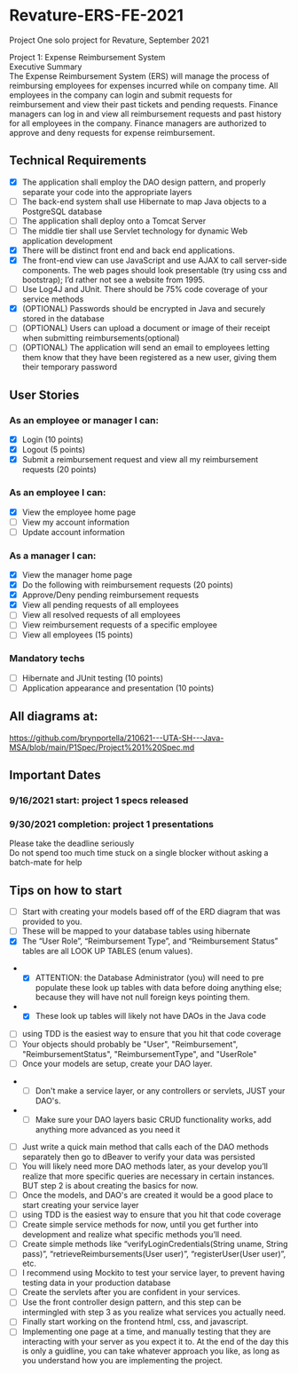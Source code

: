 # Revature-ERS-FE-2021
Project One solo project for Revature, September 2021

Project 1: Expense Reimbursement System  
Executive Summary  
The Expense Reimbursement System (ERS) will manage the process of reimbursing employees for expenses incurred while on company time. All employees in the company can login and submit requests for reimbursement and view their past tickets and pending requests. Finance managers can log in and view all reimbursement requests and past history for all employees in the company. Finance managers are authorized to approve and deny requests for expense reimbursement.  

## Technical Requirements  
- [x] The application shall employ the DAO design pattern, and properly separate your code into the appropriate layers  
- [ ] The back-end system shall use Hibernate to map Java objects to a PostgreSQL database  
- [ ] The application shall deploy onto a Tomcat Server  
- [ ] The middle tier shall use Servlet technology for dynamic Web application development  
- [x] There will be distinct front end and back end applications.  
- [x] The front-end view can use JavaScript and use AJAX to call server-side components. The web pages should look presentable (try using css and bootstrap); I’d rather not see a website from 1995.  
- [ ] Use Log4J and JUnit. There should be 75% code coverage of your service methods  
- [x] (OPTIONAL) Passwords should be encrypted in Java and securely stored in the database  
- [ ] (OPTIONAL) Users can upload a document or image of their receipt when submitting reimbursements(optional)  
- [ ] (OPTIONAL) The application will send an email to employees letting them know that they have been registered as a new user, giving them their temporary password  
 
## User Stories
### As an employee or manager I can:
- [x] Login (10 points)
- [x] Logout (5 points)
- [x] Submit a reimbursement request and view all my reimbursement requests (20 points)
### As an employee I can:
- [x] View the employee home page
- [ ] View my account information
- [ ] Update account information
### As a manager I can:
- [x] View the manager home page
- [x] Do the following with reimbursement requests (20 points)
- [x] Approve/Deny pending reimbursement requests
- [x] View all pending requests of all employees
- [ ] View all resolved requests of all employees
- [ ] View reimbursement requests of a specific employee
- [ ] View all employees (15 points)
### Mandatory techs
- [ ] Hibernate and JUnit testing (10 points)
- [ ] Application appearance and presentation (10 points)

## All diagrams at:
https://github.com/brynportella/210621---UTA-SH---Java-MSA/blob/main/P1Spec/Project%201%20Spec.md

## Important Dates  
### 9/16/2021 start: project 1 specs released  
### 9/30/2021 completion: project 1 presentations  
Please take the deadline seriously  
Do not spend too much time stuck on a single blocker without asking a batch-mate for help  

## Tips on how to start
- [ ] Start with creating your models based off of the ERD diagram that was provided to you. 
- [ ] These will be mapped to your database tables using hibernate
- [x] The “User Role”, “Reimbursement Type”, and “Reimbursement Status” tables are all LOOK UP TABLES (enum values). 
- - [x] ATTENTION: the Database Administrator (you) will need to pre populate these look up tables with data before doing anything else; because they will have not null foreign keys pointing them.
- - [x] These look up tables will likely not have DAOs in the Java code
- [ ] using TDD is the easiest way to ensure that you hit that code coverage
- [ ] Your objects should probably be "User", "Reimbursement", "ReimbursementStatus", "ReimbursementType", and "UserRole"
- [ ] Once your models are setup, create your DAO layer. 
- - [ ] Don't make a service layer, or any controllers or servlets, JUST your DAO's. 
-  - [ ] Make sure your DAO layers basic CRUD functionality works, add anything more advanced as you need it
- [ ] Just write a quick main method that calls each of the DAO methods separately then go to dBeaver to verify your data was persisted
- [ ] You will likely need more DAO methods later, as your develop you’ll realize that more specific queries are necessary in certain instances. BUT step 2 is about creating the basics for now.
- [ ] Once the models, and DAO's are created it would be a good place to start creating your service layer 
- [ ] using TDD is the easiest way to ensure that you hit that code coverage
- [ ] Create simple service methods for now, until you get further into development and realize what specific methods you’ll need. 
- [ ] Create simple methods like “verifyLoginCredentials(String uname, String pass)”, “retrieveReimbursements(User user)”, “registerUser(User user)”, etc.
- [ ] I recommend using Mockito to test your service layer, to prevent having testing data in your production database
- [ ] Create the servlets after you are confident in your services. 
- [ ] Use the front controller design pattern, and this step can be intermingled with step 3 as you realize what services you actually need.
- [ ] Finally start working on the frontend html, css, and javascript. 
- [ ] Implementing one page at a time, and manually testing that they are interacting with your server as you expect it to.
At the end of the day this is only a guidline, you can take whatever approach you like, as long as you understand how you are implementing the project.
